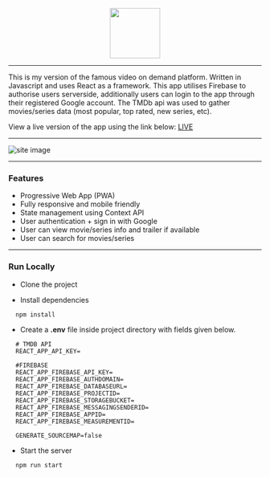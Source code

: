 <p align="center">
<img margin-left:50% src="https://upload.wikimedia.org/wikipedia/commons/0/08/Netflix_2015_logo.svg" height="100" alt="" />
</p>

<hr>

This is my version of the famous video on demand platform. Written in Javascript and uses React as a framework. This app utilises Firebase to authorise users serverside, additionally users can login to the app through their registered Google account. The TMDb api was used to gather movies/series data (most popular, top rated, new series, etc).

View a live version of the app using the link below: [LIVE ](https://my-netflix-clone-3ll6.vercel.app/)

<hr>

![site image](https://i.imgur.com/xaZ8L6P.jpg)

<hr>

### Features

- Progressive Web App (PWA)
- Fully responsive and mobile friendly
- State management using Context API
- User authentication + sign in with Google
- User can view movie/series info and trailer if available
- User can search for movies/series

<hr>

### Run Locally

- Clone the project

- Install dependencies

```
  npm install
```

- Create a **.env** file inside project directory with fields given below.

```
  # TMDB API
  REACT_APP_API_KEY=  

  #FIREBASE
  REACT_APP_FIREBASE_API_KEY=
  REACT_APP_FIREBASE_AUTHDOMAIN=
  REACT_APP_FIREBASE_DATABASEURL=
  REACT_APP_FIREBASE_PROJECTID=
  REACT_APP_FIREBASE_STORAGEBUCKET=
  REACT_APP_FIREBASE_MESSAGINGSENDERID=
  REACT_APP_FIREBASE_APPID=
  REACT_APP_FIREBASE_MEASUREMENTID=

  GENERATE_SOURCEMAP=false
```

- Start the server

```
  npm run start
```
